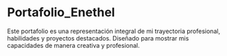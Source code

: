 # Portafolio_Enethel
 Este portafolio es una representación integral de mi trayectoria profesional, habilidades y proyectos destacados. Diseñado para mostrar mis capacidades de manera creativa y profesional.
